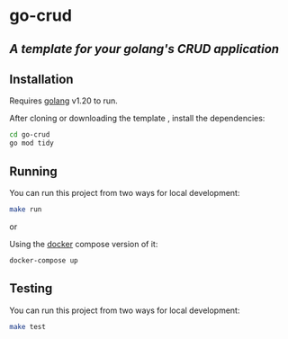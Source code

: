 # go-crud
## _A template for your golang's CRUD application_

## Installation

Requires [golang](https://go.dev/) v1.20 to run.

After cloning or downloading the template , install the dependencies:

```sh
cd go-crud
go mod tidy
```

## Running
You can run this project from two ways for local development:

```sh
make run 
```

or 

Using the [docker](https://www.docker.com/) compose version of it:

```sh
docker-compose up
```

## Testing
You can run this project from two ways for local development:

```sh
make test 
```

